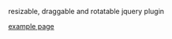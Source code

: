 resizable, draggable and rotatable jquery plugin

[example page](https://orionhub.org/file/aw9223-OrionContent/html-element-manipulation-for-javascript/demo.html)
